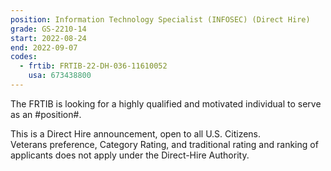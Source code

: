 ```yaml
---
position: Information Technology Specialist (INFOSEC) (Direct Hire)
grade: GS-2210-14
start: 2022-08-24
end: 2022-09-07
codes:
  - frtib: FRTIB-22-DH-036-11610052
    usa: 673438800
---
```


The FRTIB is looking for a highly qualified and motivated individual to serve as an #position#.

This is a Direct Hire announcement, open to all U.S. Citizens. <br>
Veterans preference, Category Rating, and traditional rating and ranking of applicants does not apply under the Direct-Hire Authority.
